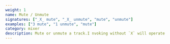 ```yaml
---
weight: 1
name: Mute / Unmute
signatures: ["_X_ mute", "_X_ unmute", "mute", "unmute"]
examples: ["3 mute", "1 unmute", "mute"]
category: mixer
description: Mute or unmute a track.I nvoking without `X` will operate on all tracks.
---
```

